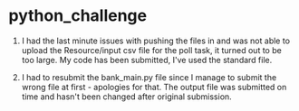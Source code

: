 # python_challenge

1. I had the last minute issues with pushing the files in and was not able to upload the Resource/input csv file for the poll task, it turned out to be too large. My code has been submitted, I've used the standard file.

2. I had to resubmit the bank_main.py file since I manage to submit the wrong file at first - apologies for that. The output file was submitted on time and hasn't been changed after original submission.
